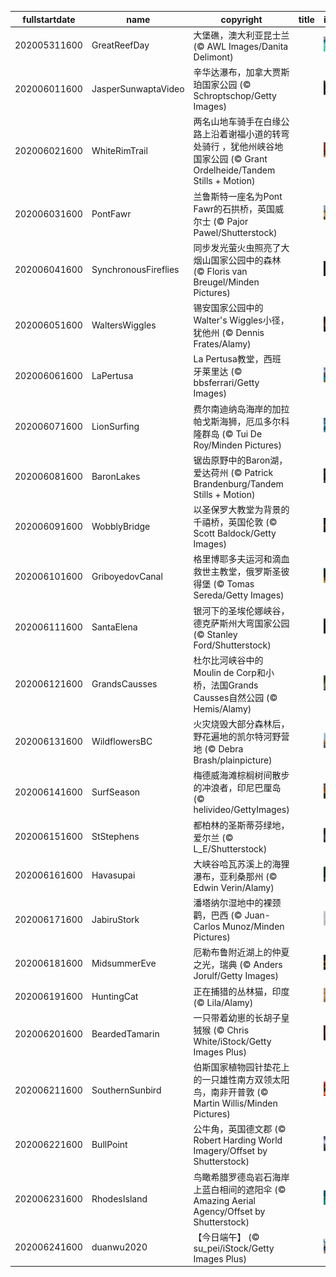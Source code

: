 |fullstartdate|name|copyright|title|image|
|--|--|--|--|--|
202005311600|GreatReefDay|大堡礁，澳大利亚昆士兰 (© AWL Images/Danita Delimont)||![](/zh-CN/2020/06/202005311600GreatReefDay.jpg)|
202006011600|JasperSunwaptaVideo|辛华达瀑布，加拿大贾斯珀国家公园 (© Schroptschop/Getty Images)||![](/zh-CN/2020/06/202006011600JasperSunwaptaVideo.jpg)|
202006021600|WhiteRimTrail|两名山地车骑手在白缘公路上沿着谢福小道的转弯处骑行 ，犹他州峡谷地国家公园 (© Grant Ordelheide/Tandem Stills + Motion)||![](/zh-CN/2020/06/202006021600WhiteRimTrail.jpg)|
202006031600|PontFawr|兰鲁斯特一座名为Pont Fawr的石拱桥，英国威尔士 (© Pajor Pawel/Shutterstock)||![](/zh-CN/2020/06/202006031600PontFawr.jpg)|
202006041600|SynchronousFireflies|同步发光萤火虫照亮了大烟山国家公园中的森林 (© Floris van Breugel/Minden Pictures)||![](/zh-CN/2020/06/202006041600SynchronousFireflies.jpg)|
202006051600|WaltersWiggles|锡安国家公园中的Walter's Wiggles小径，犹他州 (© Dennis Frates/Alamy)||![](/zh-CN/2020/06/202006051600WaltersWiggles.jpg)|
202006061600|LaPertusa|La Pertusa教堂，西班牙莱里达 (© bbsferrari/Getty Images)||![](/zh-CN/2020/06/202006061600LaPertusa.jpg)|
202006071600|LionSurfing|费尔南迪纳岛海岸的加拉帕戈斯海狮，厄瓜多尔科隆群岛 (© Tui De Roy/Minden Pictures)||![](/zh-CN/2020/06/202006071600LionSurfing.jpg)|
202006081600|BaronLakes|锯齿原野中的Baron湖，爱达荷州 (© Patrick Brandenburg/Tandem Stills + Motion)||![](/zh-CN/2020/06/202006081600BaronLakes.jpg)|
202006091600|WobblyBridge|以圣保罗大教堂为背景的千禧桥，英国伦敦 (© Scott Baldock/Getty Images)||![](/zh-CN/2020/06/202006091600WobblyBridge.jpg)|
202006101600|GriboyedovCanal|格里博耶多夫运河和滴血救世主教堂，俄罗斯圣彼得堡 (© Tomas Sereda/Getty Images)||![](/zh-CN/2020/06/202006101600GriboyedovCanal.jpg)|
202006111600|SantaElena|银河下的圣埃伦娜峡谷，德克萨斯州大弯国家公园 (© Stanley Ford/Shutterstock)||![](/zh-CN/2020/06/202006111600SantaElena.jpg)|
202006121600|GrandsCausses|杜尔比河峡谷中的Moulin de Corp和小桥，法国Grands Causses自然公园 (© Hemis/Alamy)||![](/zh-CN/2020/06/202006121600GrandsCausses.jpg)|
202006131600|WildflowersBC|火灾烧毁大部分森林后，野花遍地的凯尔特河野营地 (© Debra Brash/plainpicture)||![](/zh-CN/2020/06/202006131600WildflowersBC.jpg)|
202006141600|SurfSeason|梅德威海滩棕榈树间散步的冲浪者，印尼巴厘岛 (© helivideo/GettyImages)||![](/zh-CN/2020/06/202006141600SurfSeason.jpg)|
202006151600|StStephens|都柏林的圣斯蒂芬绿地，爱尔兰 (© L_E/Shutterstock)||![](/zh-CN/2020/06/202006151600StStephens.jpg)|
202006161600|Havasupai|大峡谷哈瓦苏溪上的海狸瀑布，亚利桑那州 (© Edwin Verin/Alamy)||![](/zh-CN/2020/06/202006161600Havasupai.jpg)|
202006171600|JabiruStork|潘塔纳尔湿地中的裸颈鹳，巴西 (© Juan-Carlos Munoz/Minden Pictures)||![](/zh-CN/2020/06/202006171600JabiruStork.jpg)|
202006181600|MidsummerEve|厄勒布鲁附近湖上的仲夏之光，瑞典 (© Anders Jorulf/Getty Images)||![](/zh-CN/2020/06/202006181600MidsummerEve.jpg)|
202006191600|HuntingCat|正在捕猎的丛林猫，印度 (© Lila/Alamy)||![](/zh-CN/2020/06/202006191600HuntingCat.jpg)|
202006201600|BeardedTamarin|一只带着幼崽的长胡子皇狨猴 (© Chris White/iStock/Getty Images Plus)||![](/zh-CN/2020/06/202006201600BeardedTamarin.jpg)|
202006211600|SouthernSunbird|伯斯国家植物园针垫花上的一只雄性南方双领太阳鸟，南非开普敦 (© Martin Willis/Minden Pictures)||![](/zh-CN/2020/06/202006211600SouthernSunbird.jpg)|
202006221600|BullPoint|公牛角，英国德文郡 (© Robert Harding World Imagery/Offset by Shutterstock)||![](/zh-CN/2020/06/202006221600BullPoint.jpg)|
202006231600|RhodesIsland|鸟瞰希腊罗德岛岩石海岸上蓝白相间的遮阳伞 (© Amazing Aerial Agency/Offset by Shutterstock)||![](/zh-CN/2020/06/202006231600RhodesIsland.jpg)|
202006241600|duanwu2020|【今日端午】 (© su_pei/iStock/Getty Images Plus)||![](/zh-CN/2020/06/202006241600duanwu2020.jpg)|
